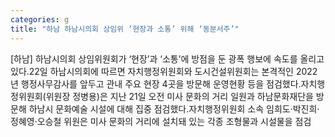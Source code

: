 ```yaml
---
categories: g
title: "하남 하남시의회 상임위 ‘현장과 소통’ 위해 ‘동분서주’"
---
```

[하남] 하남시의회 상임위원회가 ‘현장’과 ‘소통’에 방점을 둔 광폭 행보에 속도를 올리고 있다.22일 하남시의회에 따르면 자치행정위원회와 도시건설위원회는 본격적인 2022년 행정사무감사를 앞두고 관내 주요 현장 4곳을 방문해 운영현황 등을 점검했다.자치행정위원회(위원장 정병용)은 지난 21일 오전 미사 문화의 거리 일원과 하남문화재단을 방문해 하남시 문화예술 시설에 대해 집중 점검했다.자치행정위원회 소속 임희도&#8231;박진희&#8231;정혜영&#8231;오승철 위원은 미사 문화의 거리에 설치돼 있는 각종 조형물과 시설물을 점검